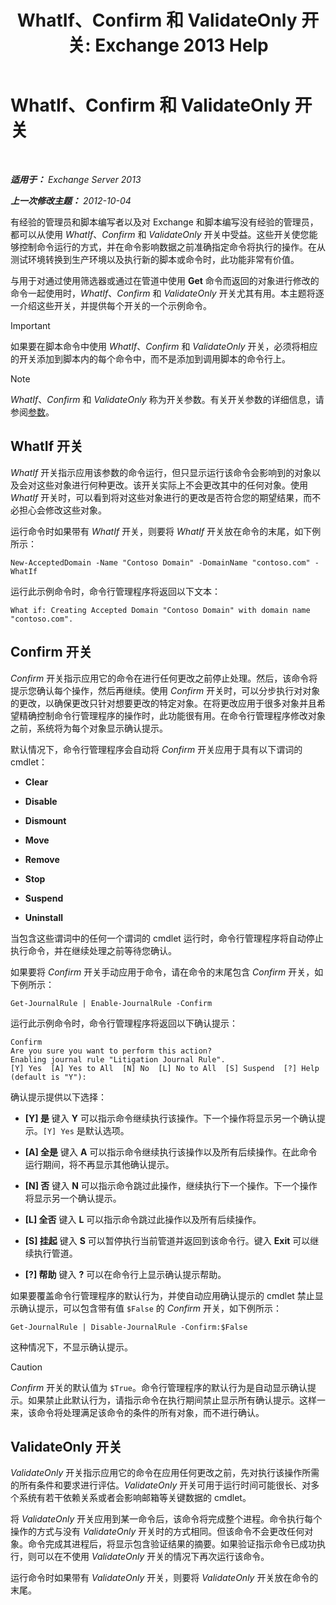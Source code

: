 ﻿---
title: 'WhatIf、Confirm 和 ValidateOnly 开关: Exchange 2013 Help'
TOCTitle: WhatIf、Confirm 和 ValidateOnly 开关
ms:assetid: a850eea7-431e-49c5-b877-1ebde2a2b48f
ms:mtpsurl: https://technet.microsoft.com/zh-cn/library/Bb124088(v=EXCHG.150)
ms:contentKeyID: 50491273
ms.date: 05/21/2018
mtps_version: v=EXCHG.150
ms.translationtype: MT
---

# WhatIf、Confirm 和 ValidateOnly 开关

 

_**适用于：** Exchange Server 2013_

_**上一次修改主题：** 2012-10-04_

有经验的管理员和脚本编写者以及对 Exchange 和脚本编写没有经验的管理员，都可以从使用 *WhatIf*、*Confirm* 和 *ValidateOnly* 开关中受益。这些开关使您能够控制命令运行的方式，并在命令影响数据之前准确指定命令将执行的操作。在从测试环境转换到生产环境以及执行新的脚本或命令时，此功能非常有价值。

与用于对通过使用筛选器或通过在管道中使用 **Get** 命令而返回的对象进行修改的命令一起使用时，*WhatIf*、*Confirm* 和 *ValidateOnly* 开关尤其有用。本主题将逐一介绍这些开关，并提供每个开关的一个示例命令。

> [!IMPORTANT]  
> 如果要在脚本命令中使用 <em>WhatIf</em>、<em>Confirm</em> 和 <em>ValidateOnly</em> 开关，必须将相应的开关添加到脚本内的每个命令中，而不是添加到调用脚本的命令行上。


> [!NOTE]  
> <em>WhatIf</em>、<em>Confirm</em> 和 <em>ValidateOnly</em> 称为开关参数。有关开关参数的详细信息，请参阅<a href="https://technet.microsoft.com/zh-cn/library/bb124388(v=exchg.150)">参数</a>。


## WhatIf 开关

*WhatIf* 开关指示应用该参数的命令运行，但只显示运行该命令会影响到的对象以及会对这些对象进行何种更改。该开关实际上不会更改其中的任何对象。使用 *WhatIf* 开关时，可以看到将对这些对象进行的更改是否符合您的期望结果，而不必担心会修改这些对象。

运行命令时如果带有 *WhatIf* 开关，则要将 *WhatIf* 开关放在命令的末尾，如下例所示：

    New-AcceptedDomain -Name "Contoso Domain" -DomainName "contoso.com" -WhatIf 

运行此示例命令时，命令行管理程序将返回以下文本：

    What if: Creating Accepted Domain "Contoso Domain" with domain name "contoso.com".

## Confirm 开关

*Confirm* 开关指示应用它的命令在进行任何更改之前停止处理。然后，该命令将提示您确认每个操作，然后再继续。使用 *Confirm* 开关时，可以分步执行对对象的更改，以确保更改只针对想要更改的特定对象。在将更改应用于很多对象并且希望精确控制命令行管理程序的操作时，此功能很有用。在命令行管理程序修改对象之前，系统将为每个对象显示确认提示。

默认情况下，命令行管理程序会自动将 *Confirm* 开关应用于具有以下谓词的 cmdlet：

  - **Clear**

  - **Disable**

  - **Dismount**

  - **Move**

  - **Remove**

  - **Stop**

  - **Suspend**

  - **Uninstall**

当包含这些谓词中的任何一个谓词的 cmdlet 运行时，命令行管理程序将自动停止执行命令，并在继续处理之前等待您确认。

如果要将 *Confirm* 开关手动应用于命令，请在命令的末尾包含 *Confirm* 开关，如下例所示：

    Get-JournalRule | Enable-JournalRule -Confirm

运行此示例命令时，命令行管理程序将返回以下确认提示：

    Confirm
    Are you sure you want to perform this action?
    Enabling journal rule "Litigation Journal Rule".
    [Y] Yes  [A] Yes to All  [N] No  [L] No to All  [S] Suspend  [?] Help
    (default is "Y"):

确认提示提供以下选择：

  - **\[Y\] 是** 键入 **Y** 可以指示命令继续执行该操作。下一个操作将显示另一个确认提示。`[Y] Yes` 是默认选项。

  - **\[A\] 全是** 键入 **A** 可以指示命令继续执行该操作以及所有后续操作。在此命令运行期间，将不再显示其他确认提示。

  - **\[N\] 否** 键入 **N** 可以指示命令跳过此操作，继续执行下一个操作。下一个操作将显示另一个确认提示。

  - **\[L\] 全否** 键入 **L** 可以指示命令跳过此操作以及所有后续操作。

  - **\[S\] 挂起** 键入 **S** 可以暂停执行当前管道并返回到该命令行。键入 **Exit** 可以继续执行管道。

  - **\[?\] 帮助** 键入 **?** 可以在命令行上显示确认提示帮助。

如果要覆盖命令行管理程序的默认行为，并使自动应用确认提示的 cmdlet 禁止显示确认提示，可以包含带有值 `$False` 的 *Confirm* 开关，如下例所示：

    Get-JournalRule | Disable-JournalRule -Confirm:$False

这种情况下，不显示确认提示。

> [!CAUTION]  
> <em>Confirm</em> 开关的默认值为 <code>$True</code>。命令行管理程序的默认行为是自动显示确认提示。如果禁止此默认行为，请指示命令在执行期间禁止显示所有确认提示。这样一来，该命令将处理满足该命令的条件的所有对象，而不进行确认。


## ValidateOnly 开关

*ValidateOnly* 开关指示应用它的命令在应用任何更改之前，先对执行该操作所需的所有条件和要求进行评估。*ValidateOnly* 开关可用于运行时间可能很长、对多个系统有若干依赖关系或者会影响邮箱等关键数据的 cmdlet。

将 *ValidateOnly* 开关应用到某一命令后，该命令将完成整个进程。命令执行每个操作的方式与没有 *ValidateOnly* 开关时的方式相同。但该命令不会更改任何对象。命令完成其进程后，将显示包含验证结果的摘要。如果验证指示命令已成功执行，则可以在不使用 *ValidateOnly* 开关的情况下再次运行该命令。

运行命令时如果带有 *ValidateOnly* 开关，则要将 *ValidateOnly* 开关放在命令的末尾。

